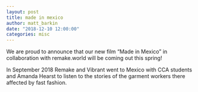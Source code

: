 ```yaml
---
layout: post
title: made in mexico
author: matt_barkin
date: "2018-12-10 12:00:00"
categories: misc
---
```


We are proud to announce that our new film “Made in Mexico” in collaboration with remake.world will be coming out this spring!

In September 2018 Remake and Vibrant went to Mexico with CCA students and Amanda Hearst to listen to the stories of the garment workers there affected by fast fashion.
